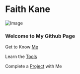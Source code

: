 # Faith Kane

![Image](small_sticker.jpg)

### Welcome to My Github Page

Get to Know [Me](https://www.linkedin.com/in/faithkane/)

Learn the [Tools](https://faithkane3.github.io/)

Complete a [Project](https://faithkane3.github.io/ml_workshop) with Me